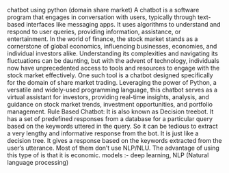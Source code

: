 chatbot using python (domain share market)
A chatbot is a software program that engages in conversation with users, typically through text-based interfaces like messaging apps. It uses algorithms to understand and respond to user queries, providing information, assistance, or entertainment.
In the world of finance, the stock market stands as a cornerstone of global economics, influencing businesses, economies, and individual investors alike. Understanding its complexities and navigating its fluctuations can be daunting, but with the advent of technology, individuals now have unprecedented access to tools and resources to engage with the stock market effectively. One such tool is a chatbot designed specifically for the domain of share market trading. Leveraging the power of Python, a versatile and widely-used programming language, this chatbot serves as a virtual assistant for investors, providing real-time insights, analysis, and guidance on stock market trends, investment opportunities, and portfolio management. 
Rule Based Chatbot: It is also known as Decision treebot. It has a set of predefined responses from a database for a particular query based on the keywords uttered in the query. So it can be tedious to extract a very lengthy and informative response from the bot. It is just like a decision tree. It gives a response based on the keywords extracted from the user’s utterance. Most of them don’t use NLP/NLU. The advantage of using this type of is that it is economic.
models :- deep learning, NLP (Natural language processing)
